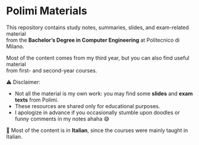 # Polimi Materials

This repository contains study notes, summaries, slides, and exam-related material  
from the **Bachelor’s Degree in Computer Engineering** at Politecnico di Milano.  

Most of the content comes from my third year, but you can also find useful material  
from first- and second-year courses.  

⚠️ Disclaimer:  
- Not all the material is my own work: you may find some **slides** and **exam texts** from Polimi.  
- These resources are shared only for educational purposes.  
- I apologize in advance if you occasionally stumble upon doodles or funny comments in my notes ahaha 😅  

📌 Most of the content is in **Italian**, since the courses were mainly taught in Italian.  
